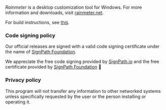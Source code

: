 *Rainmeter* is a desktop customization tool for Windows. For more information and downloads, visit [rainmeter.net](http://rainmeter.net/).

For build instructions, see [this](https://github.com/rainmeter/rainmeter/blob/master/Docs/Building.md).

### Code signing policy

Our official releases are signed with a valid code signing certificate under the name of [SignPath Foundation].

We appreciate the free code signing provided by [SignPath.io] and the free certificate provided by [SignPath Foundation] 🙏

### Privacy policy

This program will not transfer any information to other networked systems unless specifically requested by the user or the person installing or operating it.

[SignPath Foundation]:https://signpath.org
[SignPath.io]:https://signpath.io
